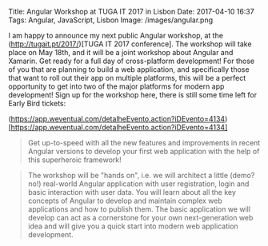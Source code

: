 Title: Angular Workshop at TUGA IT 2017 in Lisbon
Date: 2017-04-10 16:37
Tags: Angular, JavaScript, Lisbon
Image: /images/angular.png

I am happy to announce my next public Angular workshop, at the
(http://tugait.pt/2017/)[TUGA IT 2017 conference]. The workshop will take
place on May 18th, and it will be a joint workshop about Angular and Xamarin.
Get ready for a full day of cross-platform development! For those of you that
are planning to build a web application, and specifically those that want to
roll out their app on multiple platforms, this will be a perfect opportunity
to get into two of the major platforms for modern app development! Sign up
for the workshop here, there is still some time left for Early Bird tickets:

(https://app.weventual.com/detalheEvento.action?iDEvento=4134)[https://app.weventual.com/detalheEvento.action?iDEvento=4134]

> Get up-to-speed with all the new features and improvements in recent Angular
> versions to develop your first web application with the help of this
> superheroic framework!

> The workshop will be "hands on", i.e. we will architect a little (demo? no!)
> real-world Angular application with user registration, login and basic
> interaction with user data. You will learn about all the key concepts of
> Angular to develop and maintain complex web applications and how to publish
> them. The basic application we will develop can act as a cornerstone for your
> own next-generation web idea and will give you a quick start into modern web
> application development.